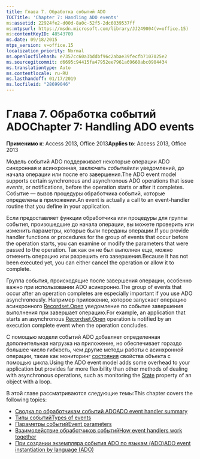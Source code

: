 ```yaml
---
title: Глава 7. Обработка событий ADO
TOCTitle: 'Chapter 7: Handling ADO events'
ms:assetid: 22924fe2-d00d-8a0c-52f5-2dc6039537ff
ms:mtpsurl: https://msdn.microsoft.com/library/JJ249004(v=office.15)
ms:contentKeyID: 48543709
ms.date: 09/18/2015
mtps_version: v=office.15
localization_priority: Normal
ms.openlocfilehash: e7357cc60a3bddbf96c2abae39fecfb7107025e2
ms.sourcegitcommit: d6695c94415fa47952ee7961a69660abc0904434
ms.translationtype: Auto
ms.contentlocale: ru-RU
ms.lasthandoff: 01/17/2019
ms.locfileid: "28699046"
---
```

# <a name="chapter-7-handling-ado-events"></a><span data-ttu-id="b5cb7-102">Глава 7. Обработка событий ADO</span><span class="sxs-lookup"><span data-stu-id="b5cb7-102">Chapter 7: Handling ADO events</span></span>

<span data-ttu-id="b5cb7-103">**Применимо к**: Access 2013, Office 2013</span><span class="sxs-lookup"><span data-stu-id="b5cb7-103">**Applies to**: Access 2013, Office 2013</span></span>

<span data-ttu-id="b5cb7-104">Модель событий ADO поддерживает некоторые операции ADO синхронная и асинхронная, заключать *событий*или уведомлений, до начала операции или после его завершения.</span><span class="sxs-lookup"><span data-stu-id="b5cb7-104">The ADO event model supports certain synchronous and asynchronous ADO operations that issue *events*, or notifications, before the operation starts or after it completes.</span></span> <span data-ttu-id="b5cb7-105">Событие — вызов процедуры обработчика событий, которые определены в приложении.</span><span class="sxs-lookup"><span data-stu-id="b5cb7-105">An event is actually a call to an event-handler routine that you define in your application.</span></span>

<span data-ttu-id="b5cb7-106">Если предоставляет функции обработчика или процедуры для группы события, произошедшие до начала операции, вы можете проверить или изменить параметры, которые были переданы операции.</span><span class="sxs-lookup"><span data-stu-id="b5cb7-106">If you provide handler functions or procedures for the group of events that occur before the operation starts, you can examine or modify the parameters that were passed to the operation.</span></span> <span data-ttu-id="b5cb7-107">Так как он не был выполнен еще, можно отменить операцию или разрешить его завершения.</span><span class="sxs-lookup"><span data-stu-id="b5cb7-107">Because it has not been executed yet, you can either cancel the operation or allow it to complete.</span></span>

<span data-ttu-id="b5cb7-108">Группа события, происходящие после завершения операции, особенно важно при использовании ADO асинхронно.</span><span class="sxs-lookup"><span data-stu-id="b5cb7-108">The group of events that occur after an operation completes are especially important if you use ADO asynchronously.</span></span> <span data-ttu-id="b5cb7-109">Например приложение, которое запускает операцию асинхронного [Recordset.Open](open-method-ado-recordset.md) уведомление по событие завершения выполнения при завершает операцию.</span><span class="sxs-lookup"><span data-stu-id="b5cb7-109">For example, an application that starts an asynchronous [Recordset.Open](open-method-ado-recordset.md) operation is notified by an execution complete event when the operation concludes.</span></span>

<span data-ttu-id="b5cb7-110">С помощью модели событий ADO добавляет определенная дополнительная нагрузка на приложение, но обеспечивает гораздо большее число гибкость, чем другие методы работы с асинхронной операции, такие как мониторинг [состояния](state-property-ado.md) свойства объекта с помощью цикла.</span><span class="sxs-lookup"><span data-stu-id="b5cb7-110">Using the ADO event model adds some overhead to your application but provides far more flexibility than other methods of dealing with asynchronous operations, such as monitoring the [State](state-property-ado.md) property of an object with a loop.</span></span>

<span data-ttu-id="b5cb7-111">В этой главе рассматриваются следующие темы:</span><span class="sxs-lookup"><span data-stu-id="b5cb7-111">This chapter covers the following topics:</span></span>

- [<span data-ttu-id="b5cb7-112">Сводка по обработчикам событий ADO</span><span class="sxs-lookup"><span data-stu-id="b5cb7-112">ADO event handler summary</span></span>](ado-event-handler-summary.md)
- [<span data-ttu-id="b5cb7-113">Типы событий</span><span class="sxs-lookup"><span data-stu-id="b5cb7-113">Types of events</span></span>](types-of-events.md)
- [<span data-ttu-id="b5cb7-114">Параметры событий</span><span class="sxs-lookup"><span data-stu-id="b5cb7-114">Event parameters</span></span>](event-parameters.md)
- [<span data-ttu-id="b5cb7-115">Взаимодействие обработчиков событий</span><span class="sxs-lookup"><span data-stu-id="b5cb7-115">How event handlers work together</span></span>](how-event-handlers-work-together.md)
- [<span data-ttu-id="b5cb7-116">При создании экземпляра события ADO по языкам (ADO)</span><span class="sxs-lookup"><span data-stu-id="b5cb7-116">ADO event instantiation by language (ADO)</span></span>](ado-event-instantiation-by-language-ado.md)
